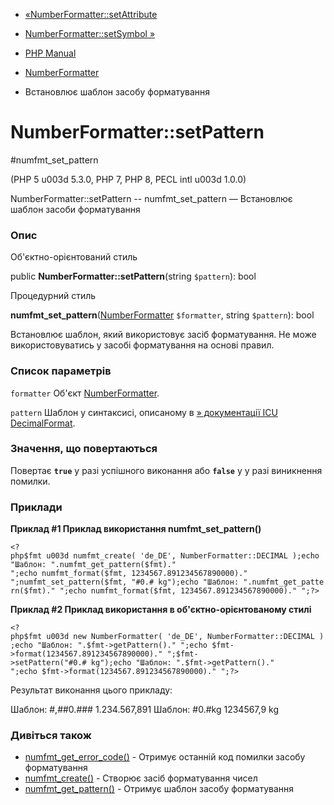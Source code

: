 - [«NumberFormatter::setAttribute](numberformatter.setattribute.md)
- [NumberFormatter::setSymbol »](numberformatter.setsymbol.md)

- [PHP Manual](index.md)
- [NumberFormatter](class.numberformatter.md)
- Встановлює шаблон засобу форматування

# NumberFormatter::setPattern

#numfmt_set_pattern

(PHP 5 u003d 5.3.0, PHP 7, PHP 8, PECL intl u003d 1.0.0)

NumberFormatter::setPattern -- numfmt_set_pattern — Встановлює шаблон
засоби форматування

### Опис

Об'єктно-орієнтований стиль

public **NumberFormatter::setPattern**(string `$pattern`): bool

Процедурний стиль

**numfmt_set_pattern**([NumberFormatter](class.numberformatter.md)
`$formatter`, string `$pattern`): bool

Встановлює шаблон, який використовує засіб форматування. Не може
використовуватись у засобі форматування на основі правил.

### Список параметрів

`formatter`
Об'єкт [NumberFormatter](class.numberformatter.md).

`pattern`
Шаблон у синтаксисі, описаному в [» документації ICU
DecimalFormat](http://www.icu-project.org/apiref/icu4c/classDecimalFormat.md#details).

### Значення, що повертаються

Повертає **`true`** у разі успішного виконання або **`false`** у
у разі виникнення помилки.

### Приклади

**Приклад #1 Приклад використання **numfmt_set_pattern()****

` <?php$fmt u003d numfmt_create( 'de_DE', NumberFormatter::DECIMAL );echo "Шаблон: ".numfmt_get_pattern($fmt)."
";echo numfmt_format($fmt, 1234567.891234567890000)."
";numfmt_set_pattern($fmt, "#0.# kg");echo "Шаблон: ".numfmt_get_pattern($fmt)."
";echo numfmt_format($fmt, 1234567.891234567890000)."
";?> `

**Приклад #2 Приклад використання в об'єктно-орієнтованому стилі**

` <?php$fmt u003d new NumberFormatter( 'de_DE', NumberFormatter::DECIMAL );echo "Шаблон: ".$fmt->getPattern()."
";echo $fmt->format(1234567.891234567890000)."
";$fmt->setPattern("#0.# kg");echo "Шаблон: ".$fmt->getPattern()."
";echo $fmt->format(1234567.891234567890000)."
";?> `

Результат виконання цього прикладу:

Шаблон: #,##0.###
1.234.567,891
Шаблон: #0.#kg
1234567,9 kg

### Дивіться також

- [numfmt_get_error_code()](numberformatter.geterrorcode.md) -
Отримує останній код помилки засобу форматування
- [numfmt_create()](numberformatter.create.md) - Створює засіб
форматування чисел
- [numfmt_get_pattern()](numberformatter.getpattern.md) - Отримує
шаблон засобу форматування
